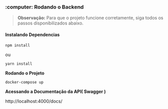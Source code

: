 <h3>:computer: Rodando o Backend</h3>

> **Observação:** Para que o projeto funcione corretamente, siga todos os passos disponibilizados abaixo.

<h4>Instalando Dependencias</h4>

```
npm install
```
ou
```
yarn install
```

**Rodando o Projeto**

```
docker-compose up
```


**Acessando a Documentação da API( Swagger )**

http://localhost:4000/docs/

